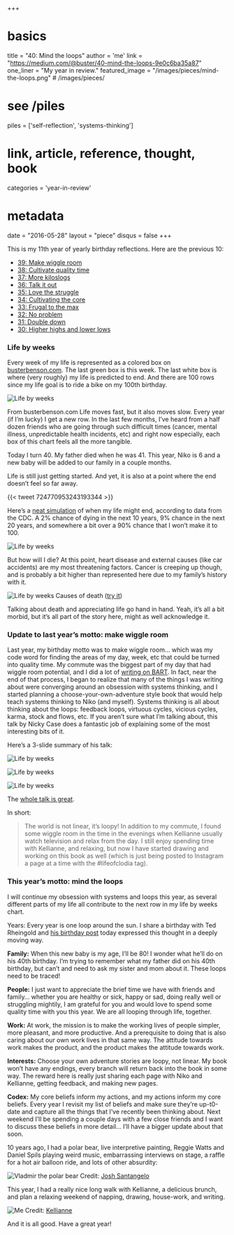 +++
# basics
title     		 = "40: Mind the loops"
author    		 = 'me'
link      		 = "https://medium.com/@buster/40-mind-the-loops-9e0c6ba35a87"
one_liner 		 = "My year in review."
featured_image = "/images/pieces/mind-the-loops.png" # /images/pieces/

# see /piles
piles     		 = ['self-reflection', 'systems-thinking']
 
# link, article, reference, thought, book
categories 		 = 'year-in-review' 

# metadata
date      		 = "2016-05-28"
layout    		 = "piece"
disqus    		 = false
+++

This is my 11th year of yearly birthday reflections. Here are the previous 10:

* [39: Make wiggle room](/blog/2015/06-13-make-wiggle-room)
* [38: Cultivate quality time](/blog/2014/05-28-cultivate-quality-time)
* [37: More kiloslogs](/blog/2013/05-28-more-kiloslogs)
* [36: Talk it out](/blog/2012/05-28-talk-it-out)
* [35: Love the struggle](/blog/2011/05-28-cultivate-the-core)
* [34: Cultivating the core](/blog/2010/05-28-cultivate-the-core)
* [33: Frugal to the max](/blog/2009/05-28-frugal-to-the-max)
* [32: No problem](/blog/2008/05-27-no-problem)
* [31: Double down](/blog/2007/05-29-double-down)
* [30: Higher highs and lower lows](/blog/2006/05-31-higher-highs-lower-lows)

### Life by weeks
Every week of my life is represented as a colored box on [busterbenson.com](http://busterbenson.com/). The last green box is this week. The last white box is where (very roughly) my life is predicted to end. And there are 100 rows since my life goal is to ride a bike on my 100th birthday.

![Life by weeks](/images/pieces/mind-the-loops-life-by-weeks.png)

From busterbenson.com
Life moves fast, but it also moves slow. Every year (if I’m lucky) I get a new row. In the last few months, I’ve heard from a half dozen friends who are going through such difficult times (cancer, mental illness, unpredictable health incidents, etc) and right now especially, each box of this chart feels all the more tangible.

Today I turn 40. My father died when he was 41. This year, Niko is 6 and a new baby will be added to our family in a couple months.

Life is still just getting started. And yet, it is also at a point where the end doesn’t feel so far away.

{{< tweet 724770953243193344 >}}

Here’s a [neat simulation](http://flowingdata.com/2015/09/23/years-you-have-left-to-live-probably/) of when my life might end, according to data from the CDC. A 2% chance of dying in the next 10 years, 9% chance in the next 20 years, and somewhere a bit over a 90% chance that I won’t make it to 100.

![Life by weeks](/images/pieces/mind-the-loops-years-left.png)

But how will I die? At this point, heart disease and external causes (like car accidents) are my most threatening factors. Cancer is creeping up though, and is probably a bit higher than represented here due to my family’s history with it.

![Life by weeks](/images/pieces/mind-the-loops-mortality.png)
Causes of death ([try it](http://flowingdata.com/2016/01/05/causes-of-death/))

Talking about death and appreciating life go hand in hand. Yeah, it’s all a bit morbid, but it’s all part of the story here, might as well acknowledge it.

### Update to last year’s motto: make wiggle room
Last year, my birthday motto was to make wiggle room… which was my code word for finding the areas of my day, week, etc that could be turned into quality time. My commute was the biggest part of my day that had wiggle room potential, and I did a lot of [writing on BART](http://writtenonbart.com/). In fact, near the end of that process, I began to realize that many of the things I was writing about were converging around an obsession with systems thinking, and I started planning a choose-your-own-adventure style book that would help teach systems thinking to Niko (and myself). Systems thinking is all about thinking about the loops: feedback loops, virtuous cycles, vicious cycles, karma, stock and flows, etc. If you aren’t sure what I’m talking about, this talk by Nicky Case does a fantastic job of explaining some of the most interesting bits of it.

Here’s a 3-slide summary of his talk:

![Life by weeks](/images/pieces/mind-the-loops-loopy.png)

![Life by weeks](/images/pieces/mind-the-loops-loopy2.png)

![Life by weeks](/images/pieces/mind-the-loops-loopy3.png)

The [whole talk is great](http://ncase.me/OVC2016/).

In short:

> The world is not linear, it’s loopy!
In addition to my commute, I found some wiggle room in the time in the evenings when Kellianne usually watch television and relax from the day. I still enjoy spending time with Kellianne, and relaxing, but now I have started drawing and working on this book as well (which is just being posted to Instagram a page at a time with the #lifeofclodia tag).

### This year’s motto: mind the loops
I will continue my obsession with systems and loops this year, as several different parts of my life all contribute to the next row in my life by weeks chart.

Years: Every year is one loop around the sun. I share a birthday with Ted Rheingold and [his birthday post](https://medium.com/season-of-the-witch/46th-orbit-around-the-sun-342a4c736385#.m1pk7qctg) today expressed this thought in a deeply moving way.

**Family:** When this new baby is my age, I’ll be 80! I wonder what he’ll do on his 40th birthday. I’m trying to remember what my father did on his 40th birthday, but can’t and need to ask my sister and mom about it. These loops need to be traced!

**People:** I just want to appreciate the brief time we have with friends and family… whether you are healthy or sick, happy or sad, doing really well or struggling mightily, I am grateful for you and would love to spend some quality time with you this year. We are all looping through life, together.

**Work:** At work, the mission is to make the working lives of people simpler, more pleasant, and more productive. And a prerequisite to doing that is also caring about our own work lives in that same way. The attitude towards work makes the product, and the product makes the attitude towards work.

**Interests:** Choose your own adventure stories are loopy, not linear. My book won’t have any endings, every branch will return back into the book in some way. The reward here is really just sharing each page with Niko and Kellianne, getting feedback, and making new pages.

**Codex:** My core beliefs inform my actions, and my actions inform my core beliefs. Every year I revisit my list of beliefs and make sure they’re up-t0-date and capture all the things that I’ve recently been thinking about. Next weekend I’ll be spending a couple days with a few close friends and I want to discuss these beliefs in more detail… I’ll have a bigger update about that soon.

10 years ago, I had a polar bear, live interpretive painting, Reggie Watts and Daniel Spils playing weird music, embarrassing interviews on stage, a raffle for a hot air balloon ride, and lots of other absurdity:

![Vladmir the polar bear](/images/pieces/mind-the-loops-vladmir.jpeg)
Credit: [Josh Santangelo](https://www.flickr.com/photos/endquote/157001967/in/photolist-eSFdt-eSF83-eSF29-eSEV1-eSENP-eSkrZ-eSknq-eSkhW-eSkcv-eSjJc-eSjEy-eSjzS-eSjwf-eSjq6-eSjjT-eSjeS-eSj9J-eSj2y-eSiWB-eSiQT-eSiGz-eSiAM-eSinB-eSigN-eSibn-eSi5B-eShXT-eShVh-eRNCd-eQ763-eQ73Z-eQ72E-eQ71b-eQ6Yq-eQ6X3-eQ6Vo-eQ6Ug-eQ6Ss-eQ6Rc-eQ6PT-eQ6NW-eQ6N4-eQ6Lh-ePRTF-ePRTz-ePQBS-ePQBN-ePMnx-ePMnz-ePLiY)

This year, I had a really nice long walk with Kellianne, a delicious brunch, and plan a relaxing weekend of napping, drawing, house-work, and writing.

![Me](/images/pieces/mind-the-loops-me.jpeg)
Credit: [Kellianne](https://www.instagram.com/p/BF9hgJtuFb5JJJCjbIkTQ5ugYMUDiOHOF8oe_s0/)

And it is all good. Have a great year!